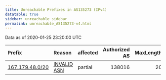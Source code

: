 ```yaml
---
title: Unreachable Prefixes in AS135273 (IPv4)
datatable: true
sidebar: unreachable_sidebar
permalink: unreachable_AS135273-v4.html
---
```


Data as of 2020-01-25 23:20:00 UTC


<div class="datatable-begin"></div>

| Prefix                                                   | Reason                                                                                                  | affected   |   Authorized AS |   MaxLength | Anchor                                       |   unreachable /24s |
|:---------------------------------------------------------|:--------------------------------------------------------------------------------------------------------|:-----------|----------------:|------------:|:---------------------------------------------|-------------------:|
| [167.179.48.0/20](https://stat.ripe.net/167.179.48.0/20) | [INVALID ASN](https://rpki-validator.ripe.net/announcement-preview?asn=AS135273&prefix=167.179.48.0/20) | partial    |          138016 |          20 | [APNIC](unreachable_APNIC_RPKI_Root-v4.html) |                 16 |

<div class="datatable-end"></div>